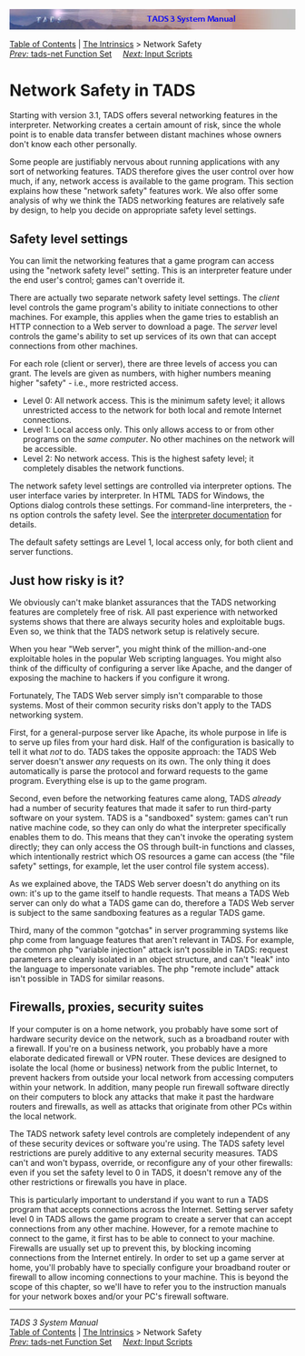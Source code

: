 ![](topbar.jpg)

[Table of Contents](toc.htm) \| [The Intrinsics](builtins.htm) \>
Network Safety  
[*Prev:* tads-net Function Set](tadsnet.htm)     [*Next:* Input
Scripts](scripts.htm)    

# Network Safety in TADS

Starting with version 3.1, TADS offers several networking features in
the interpreter. Networking creates a certain amount of risk, since the
whole point is to enable data transfer between distant machines whose
owners don't know each other personally.

Some people are justifiably nervous about running applications with any
sort of networking features. TADS therefore gives the user control over
how much, if any, network access is available to the game program. This
section explains how these "network safety" features work. We also offer
some analysis of why we think the TADS networking features are
relatively safe by design, to help you decide on appropriate safety
level settings.

## Safety level settings

You can limit the networking features that a game program can access
using the "network safety level" setting. This is an interpreter feature
under the end user's control; games can't override it.

There are actually two separate network safety level settings. The
*client* level controls the game program's ability to initiate
connections to other machines. For example, this applies when the game
tries to establish an HTTP connection to a Web server to download a
page. The *server* level controls the game's ability to set up services
of its own that can accept connections from other machines.

For each role (client or server), there are three levels of access you
can grant. The levels are given as numbers, with higher numbers meaning
higher "safety" - i.e., more restricted access.

- Level 0: All network access. This is the minimum safety level; it
  allows unrestricted access to the network for both local and remote
  Internet connections.
- Level 1: Local access only. This only allows access to or from other
  programs on the *same computer*. No other machines on the network will
  be accessible.
- Level 2: No network access. This is the highest safety level; it
  completely disables the network functions.

The network safety level settings are controlled via interpreter
options. The user interface varies by interpreter. In HTML TADS for
Windows, the Options dialog controls these settings. For command-line
interpreters, the -ns option controls the safety level. See the
[interpreter documentation](terp.htm#network-safety) for details.

The default safety settings are Level 1, local access only, for both
client and server functions.

## Just how risky is it?

We obviously can't make blanket assurances that the TADS networking
features are completely free of risk. All past experience with networked
systems shows that there are always security holes and exploitable bugs.
Even so, we think that the TADS network setup is relatively secure.

When you hear "Web server", you might think of the million-and-one
exploitable holes in the popular Web scripting languages. You might also
think of the difficulty of configuring a server like Apache, and the
danger of exposing the machine to hackers if you configure it wrong.

Fortunately, The TADS Web server simply isn't comparable to those
systems. Most of their common security risks don't apply to the TADS
networking system.

First, for a general-purpose server like Apache, its whole purpose in
life is to serve up files from your hard disk. Half of the configuration
is basically to tell it what *not* to do. TADS takes the opposite
approach: the TADS Web server doesn't answer *any* requests on its own.
The only thing it does automatically is parse the protocol and forward
requests to the game program. Everything else is up to the game program.

Second, even before the networking features came along, TADS *already*
had a number of security features that made it safer to run third-party
software on your system. TADS is a "sandboxed" system: games can't run
native machine code, so they can only do what the interpreter
specifically enables them to do. This means that they can't invoke the
operating system directly; they can only access the OS through built-in
functions and classes, which intentionally restrict which OS resources a
game can access (the "file safety" settings, for example, let the user
control file system access).

As we explained above, the TADS Web server doesn't do anything on its
own: it's up to the game itself to handle requests. That means a TADS
Web server can only do what a TADS game can do, therefore a TADS Web
server is subject to the same sandboxing features as a regular TADS
game.

Third, many of the common "gotchas" in server programming systems like
php come from language features that aren't relevant in TADS. For
example, the common php "variable injection" attack isn't possible in
TADS: request parameters are cleanly isolated in an object structure,
and can't "leak" into the language to impersonate variables. The php
"remote include" attack isn't possible in TADS for similar reasons.

## Firewalls, proxies, security suites

If your computer is on a home network, you probably have some sort of
hardware security device on the network, such as a broadband router with
a firewall. If you're on a business network, you probably have a more
elaborate dedicated firewall or VPN router. These devices are designed
to isolate the local (home or business) network from the public
Internet, to prevent hackers from outside your local network from
accessing computers within your network. In addition, many people run
firewall software directly on their computers to block any attacks that
make it past the hardware routers and firewalls, as well as attacks that
originate from other PCs within the local network.

The TADS network safety level controls are completely independent of any
of these security devices or software you're using. The TADS safety
level restrictions are purely additive to any external security
measures. TADS can't and won't bypass, override, or reconfigure any of
your other firewalls: even if you set the safety level to 0 in TADS, it
doesn't remove any of the other restrictions or firewalls you have in
place.

This is particularly important to understand if you want to run a TADS
program that accepts connections across the Internet. Setting server
safety level 0 in TADS allows the game program to create a server that
can accept connections from any other machine. However, for a remote
machine to connect to the game, it first has to be able to connect to
your machine. Firewalls are usually set up to prevent this, by blocking
incoming connections from the Internet entirely. In order to set up a
game server at home, you'll probably have to specially configure your
broadband router or firewall to allow incoming connections to your
machine. This is beyond the scope of this chapter, so we'll have to
refer you to the instruction manuals for your network boxes and/or your
PC's firewall software.

------------------------------------------------------------------------

*TADS 3 System Manual*  
[Table of Contents](toc.htm) \| [The Intrinsics](builtins.htm) \>
Network Safety  
[*Prev:* tads-net Function Set](tadsnet.htm)     [*Next:* Input
Scripts](scripts.htm)    
